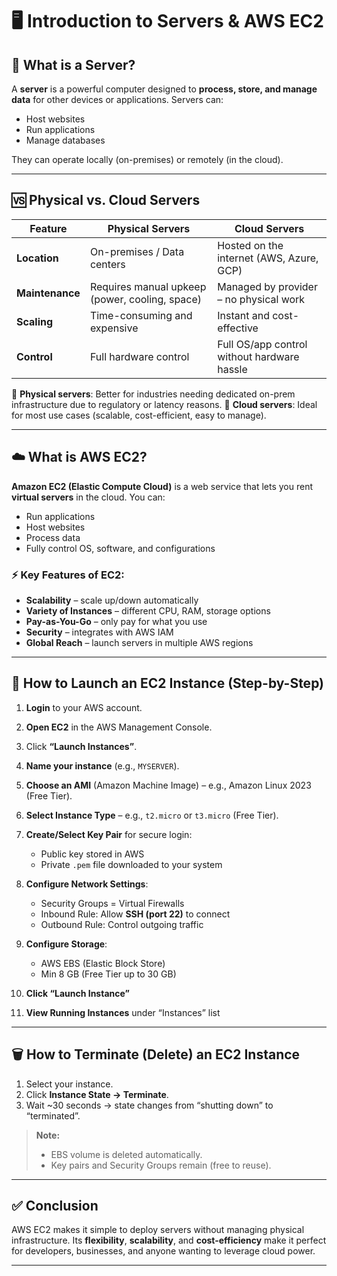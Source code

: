 

# 🖥️ Introduction to Servers & AWS EC2

## 📌 What is a Server?

A **server** is a powerful computer designed to **process, store, and manage data** for other devices or applications.
Servers can:

* Host websites
* Run applications
* Manage databases

They can operate locally (on-premises) or remotely (in the cloud).

---

## 🆚 Physical vs. Cloud Servers

| Feature         | Physical Servers                               | Cloud Servers                               |
| --------------- | ---------------------------------------------- | ------------------------------------------- |
| **Location**    | On-premises / Data centers                     | Hosted on the internet (AWS, Azure, GCP)    |
| **Maintenance** | Requires manual upkeep (power, cooling, space) | Managed by provider – no physical work      |
| **Scaling**     | Time-consuming and expensive                   | Instant and cost-effective                  |
| **Control**     | Full hardware control                          | Full OS/app control without hardware hassle |

🔹 **Physical servers**: Better for industries needing dedicated on-prem infrastructure due to regulatory or latency reasons.
🔹 **Cloud servers**: Ideal for most use cases (scalable, cost-efficient, easy to manage).

---

## ☁️ What is AWS EC2?

**Amazon EC2 (Elastic Compute Cloud)** is a web service that lets you rent **virtual servers** in the cloud.
You can:

* Run applications
* Host websites
* Process data
* Fully control OS, software, and configurations

### ⚡ Key Features of EC2:

* **Scalability** – scale up/down automatically
* **Variety of Instances** – different CPU, RAM, storage options
* **Pay-as-You-Go** – only pay for what you use
* **Security** – integrates with AWS IAM
* **Global Reach** – launch servers in multiple AWS regions

---

## 🚀 How to Launch an EC2 Instance (Step-by-Step)

1. **Login** to your AWS account.
2. **Open EC2** in the AWS Management Console.
3. Click **“Launch Instances”**.
4. **Name your instance** (e.g., `MYSERVER`).
5. **Choose an AMI** (Amazon Machine Image) – e.g., Amazon Linux 2023 (Free Tier).
6. **Select Instance Type** – e.g., `t2.micro` or `t3.micro` (Free Tier).
7. **Create/Select Key Pair** for secure login:

   * Public key stored in AWS
   * Private `.pem` file downloaded to your system
8. **Configure Network Settings**:

   * Security Groups = Virtual Firewalls
   * Inbound Rule: Allow **SSH (port 22)** to connect
   * Outbound Rule: Control outgoing traffic
9. **Configure Storage**:

   * AWS EBS (Elastic Block Store)
   * Min 8 GB (Free Tier up to 30 GB)
10. **Click “Launch Instance”**
11. **View Running Instances** under “Instances” list

---

## 🗑️ How to Terminate (Delete) an EC2 Instance

1. Select your instance.
2. Click **Instance State → Terminate**.
3. Wait ~30 seconds → state changes from “shutting down” to “terminated”.

> **Note:**
>
> * EBS volume is deleted automatically.
> * Key pairs and Security Groups remain (free to reuse).

---

## ✅ Conclusion

AWS EC2 makes it simple to deploy servers without managing physical infrastructure.
Its **flexibility**, **scalability**, and **cost-efficiency** make it perfect for developers, businesses, and anyone wanting to leverage cloud power.

---



